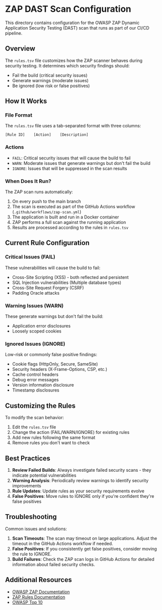 # ZAP DAST Scan Configuration

This directory contains configuration for the OWASP ZAP Dynamic Application Security Testing (DAST) scan that runs as part of our CI/CD pipeline.

## Overview

The `rules.tsv` file customizes how the ZAP scanner behaves during security testing. It determines which security findings should:
- Fail the build (critical security issues)
- Generate warnings (moderate issues)
- Be ignored (low risk or false positives)

## How It Works

### File Format

The `rules.tsv` file uses a tab-separated format with three columns:
```
[Rule ID]    [Action]    [Description]
```

### Actions

- `FAIL`: Critical security issues that will cause the build to fail
- `WARN`: Moderate issues that generate warnings but don't fail the build
- `IGNORE`: Issues that will be suppressed in the scan results

### When Does It Run?

The ZAP scan runs automatically:
1. On every push to the main branch
2. The scan is executed as part of the GitHub Actions workflow (`.github/workflows/zap-scan.yml`)
3. The application is built and run in a Docker container
4. ZAP performs a full scan against the running application
5. Results are processed according to the rules in `rules.tsv`

## Current Rule Configuration

### Critical Issues (FAIL)
These vulnerabilities will cause the build to fail:
- Cross-Site Scripting (XSS) - both reflected and persistent
- SQL Injection vulnerabilities (Multiple database types)
- Cross-Site Request Forgery (CSRF)
- Padding Oracle attacks

### Warning Issues (WARN)
These generate warnings but don't fail the build:
- Application error disclosures
- Loosely scoped cookies

### Ignored Issues (IGNORE)
Low-risk or commonly false positive findings:
- Cookie flags (HttpOnly, Secure, SameSite)
- Security headers (X-Frame-Options, CSP, etc.)
- Cache control headers
- Debug error messages
- Version information disclosure
- Timestamp disclosures

## Customizing the Rules

To modify the scan behavior:
1. Edit the `rules.tsv` file
2. Change the action (FAIL/WARN/IGNORE) for existing rules
3. Add new rules following the same format
4. Remove rules you don't want to check

## Best Practices

1. **Review Failed Builds**: Always investigate failed security scans - they indicate potential vulnerabilities
2. **Warning Analysis**: Periodically review warnings to identify security improvements
3. **Rule Updates**: Update rules as your security requirements evolve
4. **False Positives**: Move rules to IGNORE only if you're confident they're false positives

## Troubleshooting

Common issues and solutions:
1. **Scan Timeouts**: The scan may timeout on large applications. Adjust the timeout in the GitHub Actions workflow if needed.
2. **False Positives**: If you consistently get false positives, consider moving the rule to IGNORE.
3. **Build Failures**: Check the ZAP scan logs in GitHub Actions for detailed information about failed security checks.

## Additional Resources

- [OWASP ZAP Documentation](https://www.zaproxy.org/docs/)
- [ZAP Rules Documentation](https://www.zaproxy.org/docs/alerts/)
- [OWASP Top 10](https://owasp.org/www-project-top-ten/) 